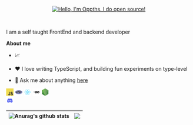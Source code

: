 <p align="center"><a href="#"><img width="80%" alt="Hello, I'm Oppths. I do open source!" src="./assets/gh-readme-header.png" /></a></p>

<br />

I am a self taught FrontEnd and backend developer

**About me**



- 📈 

- ❤️ I love writing TypeScript, and building fun experiments on type-level

- 💬 Ask me about anything [here](https://github.com/Oppths/Oppths/issues)




<code><img height="20" alt="javascript" src="https://raw.githubusercontent.com/github/explore/80688e429a7d4ef2fca1e82350fe8e3517d3494d/topics/javascript/javascript.png"></code>
<code><img height="20" alt="typescript" src="https://raw.githubusercontent.com/github/explore/80688e429a7d4ef2fca1e82350fe8e3517d3494d/topics/php/php.png"></code>
<code><img height="20" alt="react" src="https://raw.githubusercontent.com/github/explore/80688e429a7d4ef2fca1e82350fe8e3517d3494d/topics/react/react.png"></code>
<code><img height="20" alt="graphql" src="https://raw.githubusercontent.com/github/explore/5c058a388828bb5fde0bcafd4bc867b5bb3f26f3/topics/go/go.png"></code>
<code><img height="20" alt="nodejs" src="https://raw.githubusercontent.com/github/explore/80688e429a7d4ef2fca1e82350fe8e3517d3494d/topics/nodejs/nodejs.png"></code>    
<code><a href="https://github.com/anuraghazra/anuraghazra.github.io"><img height="20" alt="nodejs" src="https://raw.githubusercontent.com/github/explore/80688e429a7d4ef2fca1e82350fe8e3517d3494d/topics/discord/discord.png"></a></code>





<img align="center" src="https://github-readme-stats.vercel.app/api?username=Oppths&show_icons=true&theme=transparent" alt="Anurag's github stats" />| <img align="center" src="https://github-readme-stats.vercel.app/api/top-langs/?username=Oppths&langs_count=8&theme=transparent&hide_border=true" /> |
| ------------- | ------------- |


